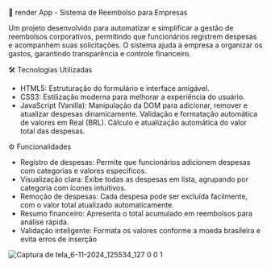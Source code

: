 💸 render App - Sistema de Reembolso para Empresas

Um projeto desenvolvido para automatizar e simplificar a gestão de reembolsos corporativos, permitindo que funcionários registrem despesas e acompanhem suas solicitações. O sistema ajuda a empresa a organizar os gastos, garantindo transparência e controle financeiro.

🛠️ Tecnologias Utilizadas
- HTML5: Estruturação do formulário e interface amigável.
- CSS3: Estilização moderna para melhorar a experiência do usuário.
- JavaScript (Vanilla):
Manipulação da DOM para adicionar, remover e atualizar despesas dinamicamente.
Validação e formatação automática de valores em Real (BRL).
Cálculo e atualização automática do valor total das despesas.

⚙️ Funcionalidades
- Registro de despesas: Permite que funcionários adicionem despesas com categorias e valores específicos.
- Visualização clara: Exibe todas as despesas em lista, agrupando por categoria com ícones intuitivos.
- Remoção de despesas: Cada despesa pode ser excluída facilmente, com o valor total atualizado automaticamente.
- Resumo financeiro: Apresenta o total acumulado em reembolsos para análise rápida.
- Validação inteligente: Formata os valores conforme a moeda brasileira e evita erros de inserção

![Captura de tela_6-11-2024_125534_127 0 0 1](https://github.com/user-attachments/assets/42517b0c-81bf-49cf-88ba-28930fe215c0)
